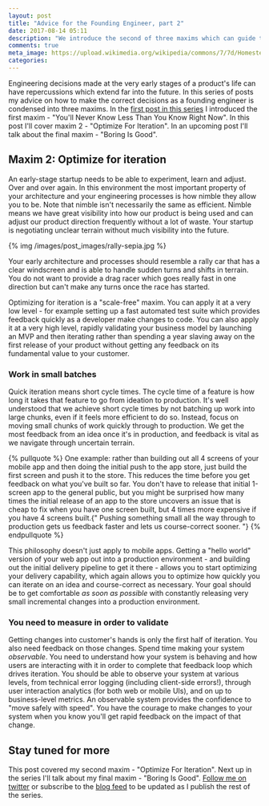 ```yaml
---
layout: post
title: "Advice for the Founding Engineer, part 2"
date: 2017-08-14 05:11
description: "We introduce the second of three maxims which can guide the decisions of a founding engineer: Optimize For Iteration."
comments: true
meta_image: https://upload.wikimedia.org/wikipedia/commons/7/7d/Homesteader_NE_1866.png
categories: 
---
```


Engineering decisions made at the very early stages of a product's life can have repercussions which extend far into the future. In this series of posts my advice on how to make the correct decisions as a founding engineer is condensed into three maxims. In the [first post in this series](/blog/2017/04/23/advice-for-the-founding-engineer-part-one/) I introduced the first maxim - "You'll Never Know Less Than You Know Right Now". In this post I'll cover maxim 2 - "Optimize For Iteration". In an upcoming post I'll talk about the final maxim - "Boring Is Good". 

## Maxim 2: Optimize for iteration
An early-stage startup needs to be able to experiment, learn and adjust. Over and over again. In this environment the most important property of your architecture and your engineering processes is how nimble they allow you to be. Note that nimble isn't necessarily the same as efficient. Nimble means we have great visibility into how our product is being used and can adjust our product direction frequently without a lot of waste. Your startup is negotiating unclear terrain without much visibility into the future. 

{% img /images/post_images/rally-sepia.jpg %}

Your early architecture and processes should resemble a rally car that has a clear windscreen and is able to handle sudden turns and shifts in terrain. You do not want to provide a drag racer which goes really fast in one direction but can't make any turns once the race has started.

Optimizing for iteration is a "scale-free" maxim. You can apply it at a very low level - for example setting up a fast automated test suite which provides feedback quickly as a developer make changes to code. You can also apply it at a very high level, rapidly validating your business model by launching an MVP and then iterating rather than spending a year slaving away on the first release of your product without getting any feedback on its fundamental value to your customer.

### Work in small batches
Quick iteration means short cycle times. The cycle time of a feature is how long it takes that feature to go from ideation to production. It's well understood that we achieve short cycle times by not batching up work into large chunks, even if it feels more efficient to do so. Instead, focus on moving small chunks of work quickly through to production. We get the most feedback from an idea once it's in production, and feedback is vital as we navigate through uncertain terrain.

{% pullquote %}
One example: rather than building out all 4 screens of your mobile app and then doing the initial push to the app store, just build the first screen and push it to the store. This reduces the time before you get feedback on what you've built so far. You don't have to release that initial 1-screen app to the general public, but you might be surprised how many times the initial release of an app to the store uncovers an issue that is cheap to fix when you have one screen built, but 4 times more expensive if you have 4 screens built.{" Pushing something small all the way through to production gets us feedback faster and lets us course-correct sooner. "}
{% endpullquote %}

This philosophy doesn't just apply to mobile apps. Getting a "hello world" version of your web app out into a production environment - and building out the initial delivery pipeline to get it there - allows you to start optimizing your delivery capability, which again allows you to optimize how quickly you can iterate on an idea and course-correct as necessary. Your goal should be to get comfortable *as soon as possible* with constantly releasing very small incremental changes into a production environment.

### You need to measure in order to validate
Getting changes into customer's hands is only the first half of iteration. You also need feedback on those changes. Spend time making your system *observable*. You need to understand how your system is behaving and how users are interacting with it in order to complete that feedback loop which drives iteration. You should be able to observe your system at various levels, from technical error logging (including client-side errors!), through user interaction analytics (for both web or mobile UIs), and on up to business-level metrics. An observable system provides the confidence to "move safely with speed". You have the courage to make changes to your system when you know you'll get rapid feedback on the impact of that change.

## Stay tuned for more

This post covered my second maxim - "Optimize For Iteration". Next up in the series I'll talk about my final maxim - "Boring Is Good". [Follow me on twitter](https://twitter.com/ph1) or subscribe to the [blog feed](/atom.xml) to be updated as I publish the rest of the series.
